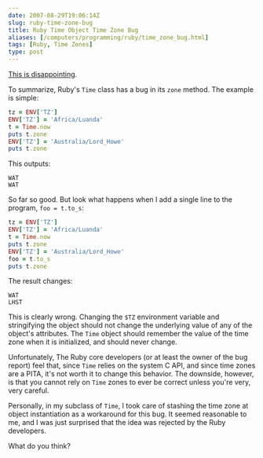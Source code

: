 ```yaml
--- 
date: 2007-08-29T19:06:14Z
slug: ruby-time-zone-bug
title: Ruby Time Object Time Zone Bug
aliases: [/computers/programming/ruby/time_zone_bug.html]
tags: [Ruby, Time Zones]
type: post
---
```


[This is disappointing].

To summarize, Ruby's `Time` class has a bug in its `zone` method. The example is
simple:

``` ruby
tz = ENV['TZ']
ENV['TZ'] = 'Africa/Luanda'
t = Time.now
puts t.zone
ENV['TZ'] = 'Australia/Lord_Howe'
puts t.zone
```

This outputs:

    WAT
    WAT

So far so good. But look what happens when I add a single line to the program,
`foo = t.to_s`:

``` ruby
tz = ENV['TZ']
ENV['TZ'] = 'Africa/Luanda'
t = Time.now
puts t.zone
ENV['TZ'] = 'Australia/Lord_Howe'
foo = t.to_s
puts t.zone
```

The result changes:

    WAT
    LHST

This is clearly wrong. Changing the `$TZ` environment variable and stringifying
the object should not change the underlying value of any of the object's
attributes. The `Time` object should remember the value of the time zone when it
is initialized, and should never change.

Unfortunately, The Ruby core developers (or at least the owner of the bug
report) feel that, since `Time` relies on the system C API, and since time zones
are a PITA, it's not worth it to change this behavior. The downside, however, is
that you cannot rely on `Time` zones to ever be correct unless you're very, very
careful.

Personally, in my subclass of `Time`, I took care of stashing the time zone at
object instantiation as a workaround for this bug. It seemed reasonable to me,
and I was just surprised that the idea was rejected by the Ruby developers.

What do you think?

  [This is disappointing]: http://blade.nagaokaut.ac.jp/cgi-bin/scat.rb/ruby/ruby-core/9347
    "[ ruby-Bugs-6368 ] Time Changes Zones"
